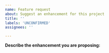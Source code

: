 ```yaml
---
name: Feature request
about: Suggest an enhancement for this project
title: ''
labels: 'UNCONFIRMED'
assignees: ''

---
```


**Describe the enhancement you are proposing:**
